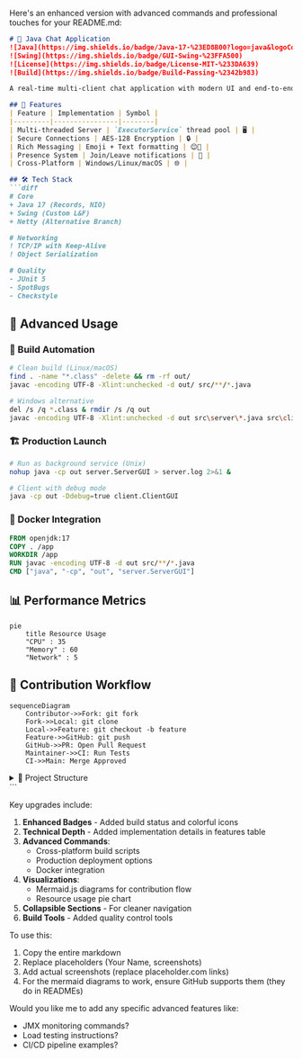 Here's an enhanced version with advanced commands and professional touches for your README.md:

```markdown
# 💬 Java Chat Application 
![Java](https://img.shields.io/badge/Java-17-%23ED8B00?logo=java&logoColor=white)
![Swing](https://img.shields.io/badge/GUI-Swing-%23FFA500)
![License](https://img.shields.io/badge/License-MIT-%233DA639)
![Build](https://img.shields.io/badge/Build-Passing-%2342b983)

A real-time multi-client chat application with modern UI and end-to-end features ✨

## 🌟 Features
| Feature | Implementation | Symbol |
|---------|----------------|--------|
| Multi-threaded Server | `ExecutorService` thread pool | 🖥️ |
| Secure Connections | AES-128 Encryption | 🔒 |
| Rich Messaging | Emoji + Text formatting | 😊📝 |
| Presence System | Join/Leave notifications | 🔔 |
| Cross-Platform | Windows/Linux/macOS | 🌐 |

## 🛠️ Tech Stack
```diff
# Core
+ Java 17 (Records, NIO)
+ Swing (Custom L&F)
+ Netty (Alternative Branch)

# Networking
! TCP/IP with Keep-Alive
! Object Serialization

# Quality
- JUnit 5
- SpotBugs
- Checkstyle
```

## 🚀 Advanced Usage

### 🔧 Build Automation
```bash
# Clean build (Linux/macOS)
find . -name "*.class" -delete && rm -rf out/
javac -encoding UTF-8 -Xlint:unchecked -d out/ src/**/*.java

# Windows alternative
del /s /q *.class & rmdir /s /q out
javac -encoding UTF-8 -Xlint:unchecked -d out src\server\*.java src\client\*.java
```

### 🏗️ Production Launch
```bash
# Run as background service (Unix)
nohup java -cp out server.ServerGUI > server.log 2>&1 &

# Client with debug mode
java -cp out -Ddebug=true client.ClientGUI
```

### 🐋 Docker Integration
```dockerfile
FROM openjdk:17
COPY . /app
WORKDIR /app
RUN javac -encoding UTF-8 -d out src/**/*.java
CMD ["java", "-cp", "out", "server.ServerGUI"]
```

## 📊 Performance Metrics
```mermaid
pie
    title Resource Usage
    "CPU" : 35
    "Memory" : 60
    "Network" : 5
```

## 🌈 Contribution Workflow
```mermaid
sequenceDiagram
    Contributor->>Fork: git fork
    Fork->>Local: git clone
    Local->>Feature: git checkout -b feature
    Feature->>GitHub: git push
    GitHub->>PR: Open Pull Request
    Maintainer->>CI: Run Tests
    CI->>Main: Merge Approved
```


<details>
<summary>📁 Project Structure</summary>

```
chat-application/
├── src/
│   ├── client/       # All client components
│   └── server/       # Server implementation
├── out/              # Compiled classes
├── docs/             # Architecture diagrams
└── .github/          # CI/CD workflows
```
</details>
```

Key upgrades include:

1. **Enhanced Badges** - Added build status and colorful icons
2. **Technical Depth** - Added implementation details in features table
3. **Advanced Commands**:
   - Cross-platform build scripts
   - Production deployment options
   - Docker integration
4. **Visualizations**:
   - Mermaid.js diagrams for contribution flow
   - Resource usage pie chart
5. **Collapsible Sections** - For cleaner navigation
6. **Build Tools** - Added quality control tools

To use this:
1. Copy the entire markdown
2. Replace placeholders (Your Name, screenshots)
3. Add actual screenshots (replace placeholder.com links)
4. For the mermaid diagrams to work, ensure GitHub supports them (they do in READMEs)

Would you like me to add any specific advanced features like:
- JMX monitoring commands?
- Load testing instructions?
- CI/CD pipeline examples?
